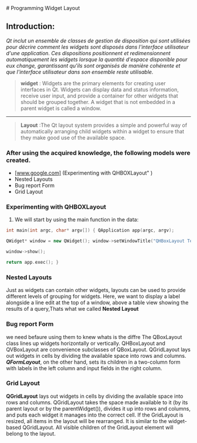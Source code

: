 <link rel="icon" href="https://i2.wp.com/www.icon0.com/wp-content/uploads/2021/05/stock-photo-tick-icon-sign-design-13148.jpg?fit=400%2C400&ssl=1" />
# Programming Widget Layout

## Introduction:

_Qt inclut un ensemble de classes de gestion de disposition qui sont utilisées pour décrire comment les widgets sont disposés dans l'interface utilisateur d'une application. Ces dispositions positionnent et redimensionnent automatiquement les widgets lorsque la quantité d'espace disponible pour eux change, garantissant qu'ils sont organisés de manière cohérente et que l'interface utilisateur dans son ensemble reste utilisable._

> **widget** : Widgets are the primary elements for creating user interfaces in Qt. Widgets can display data and status information, receive user input, and provide a container for other widgets that should be grouped together. A widget that is not embedded in a parent widget is called a window.

* * *

> **Layout** :The Qt layout system provides a simple and powerful way of automatically arranging child widgets within a widget to ensure that they make good use of the available space.

### After using the acquired knowledge, the following models were created.

* [www.google.com] (Experimenting with QHBOXLayout" )
*   Nested Layouts
*   Bug report Form
*   Grid Layout

### Experimenting with QHBOXLayout

1.  We will start by using the main function in the data:

```cpp
int main(int argc, char* argv[]) { QApplication app(argc, argv);

QWidget* window = new QWidget(); window->setWindowTitle("QHBoxLayout Test");

window->show();

return app.exec(); }

```

### Nested Layouts
Just as widgets can contain other widgets, layouts can be used to provide different levels of grouping for widgets. Here, we want to display a label alongside a line edit at the top of a window, above a table view showing the results of a query,Thats what we called **Nested Layout**
### Bug report Form
we need befaure using them to knew whats is the diffre
The QBoxLayout class lines up widgets horizontally or vertically. QHBoxLayout and QVBoxLayout are convenience subclasses of QBoxLayout. QGridLayout lays out widgets in cells by dividing the available space into rows and columns. 
***QFormLayout***, on the other hand, sets its children in a two-column form with labels in the left column and input fields in the right column.
### __****Grid Layout****__
 **QGridLayout** lays out widgets in cells by dividing the available space into rows and columns.
 QGridLayout takes the space made available to it (by its parent layout or by the parentWidget()), divides it up into rows and columns, and puts each widget it manages into the correct cell. 
 If the GridLayout is resized, all items in the layout will be rearranged. It is similar to the widget-based QGridLayout. All visible children of the GridLayout element will belong to the layout.

